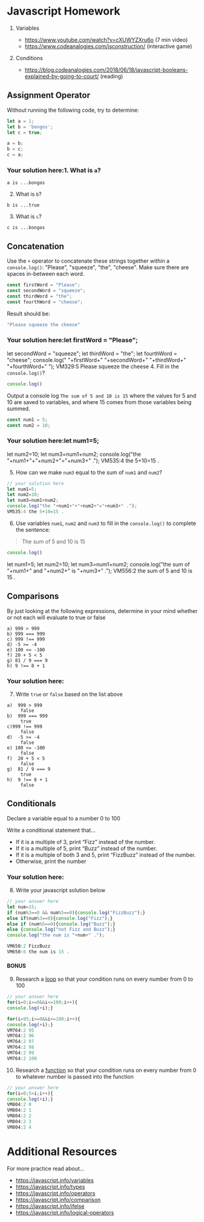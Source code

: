 # Javascript Homework

1.  Variables
    - https://www.youtube.com/watch?v=cXUWYZXru6o (7 min video)
    - https://www.codeanalogies.com/jsconstruction/ (interactive game)

2.  Conditions
    - https://blog.codeanalogies.com/2018/06/18/javascript-booleans-explained-by-going-to-court/ (reading)


## Assignment Operator
Without running the following code, try to determine:

```js
let a = 1;
let b = 'bongos';
let c = true;

a = b;
b = c;
c = a;
```

### Your solution here:1.  What is `a`?
```
a is ...bongos
```
2.  What is `b`?
```
b is ...true
```
3.  What is `c`?
```
c is ...bongos
```


## Concatenation
Use the `+` operator to concatenate these strings together within a `console.log()`: "Please", "squeeze", "the", "cheese". Make sure there are spaces in-between each word.

```js
const firstWord = "Please";
const secondWord = "squeeze";
const thirdWord = "the";
const fourthWord = "cheese";
```
Result should be:
```js
"Please squeeze the cheese"
```


### Your solution here:let firstWord = "Please";
let secondWord = "squeeze";
let thirdWord = "the";
let fourthWord = "cheese";
console.log(" "+firstWord+" "+secondWord+" "+thirdWord+" "+fourthWord+" ");
VM329:5  Please squeeze the cheese 
4.  Fill in the `console.log()`?
```js
console.log()
```

Output a console log `The sum of 5 and 10 is 15` where the values for 5 and 10 are saved to variables, and where 15 comes from those variables being summed.
```js
const num1 = 5;
const num2 = 10;
```

### Your solution here:let num1=5;
let num2=10;
let num3=num1+num2;
console.log("the "+num1+"+"+num2+"="+num3+" .");
VM535:4 the 5+10=15 .


5.  How can we make `num3` equal to the sum of `num1` and `num2`?
```js
// your solution here 
let num1=5;
let num2=10;
let num3=num1+num2;
console.log("the "+num1+"+"+num2+"="+num3+" .");
VM535:4 the 5+10=15 .
```


6.  Use variables `num1`, `num2` and `num3` to fill in the `console.log()` to complete the sentence: 

>The sum of 5 and 10 is 15

```js
console.log()
```
let num1=5;
let num2=10;
let num3=num1+num2;
console.log("the sum of "+num1+" and "+num2+" is "+num3+" .");
VM556:2 the sum of 5 and 10 is 15 .

## Comparisons
By just looking at the following expressions, determine in your mind whether or not each will evaluate to true or false
```
a) 999 > 999
b) 999 === 999 
c) 999 !== 999
d) -5 >= -4
e) 100 <= -100
f) 20 + 5 < 5 
g) 81 / 9 === 9
h) 9 !== 8 + 1
```
### Your solution here:
7.  Write `true` or `false` based on the list above
```
a)  999 > 999
     false
b)  999 === 999 
     true
c)999 !== 999
     false
d)  -5 >= -4
     false
e) 100 <= -100
     false
f)  20 + 5 < 5 
     false
g)  81 / 9 === 9
     true
h)  9 !== 8 + 1
     false 
```

## Conditionals
Declare a variable equal to a number 0 to 100

Write a conditional statement that...
- If it is a multiple of 3, print “Fizz” instead of the number.
- If it is a multiple of 5, print “Buzz” instead of the number.
- If it is a multiple of both 3 and 5, print “FizzBuzz” instead of the number.
- Otherwise, print the number

### Your solution here:
8.  Write your javascript solution below
```js
// your answer here 
let num=15;
if (num%3==0 && num%5==0){console.log("FizzBuzz");} 
else if(num%3==0){console.log("Fizz");}
else if (num%5==0){console.log("Buzz");} 
else {console.log("not Fizz and Buzz");} 
console.log("the num is "+num+" .");

VM650:2 FizzBuzz
VM650:6 the num is 15 .
```


#### BONUS
9.  Research a [loop](https://javascript.info/while-for) so that your condition runs on every number from 0 to 100
```js
// your answer here
for(i=0;i>=0&&i<=100;i++){
console.log(+i);}

for(i=95;i>=0&&i<=100;i++){
console.log(+i);}
VM764:2 95
VM764:2 96
VM764:2 97
VM764:2 98
VM764:2 99
VM764:2 100
```
10.  Research a [function](https://javascript.info/function-basics) so that your condition runs on every number from 0 to whatever number is passed into the function
```js
// your answer here 
for(i=0;5>i;i++){
console.log(+i);}
VM804:2 0
VM804:2 1
VM804:2 2
VM804:2 3
VM804:2 4
```


# Additional Resources
For more practice read about...
- https://javascript.info/variables
- https://javascript.info/types
- https://javascript.info/operators
- https://javascript.info/comparison
- https://javascript.info/ifelse
- https://javascript.info/logical-operators